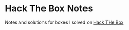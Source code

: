 # Hack The Box Notes
Notes and solutions for boxes I solved on [Hack THe Box](https://www.hackthebox.com/)
